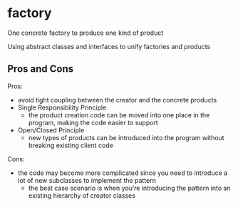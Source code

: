 # factory

One concrete factory to produce one kind of product

Using abstract classes and interfaces to unify factories and products


## Pros and Cons

Pros:

- avoid tight coupling between the creator and the concrete products
- Single Responsibility Principle
  - the product creation code can be moved into one place in the program, making the code easier to support
- Open/Closed Principle
  - new types of products can be introduced into the program without breaking existing client code

Cons:

- the code may become more complicated since you need to introduce a lot of new subclasses to implement the pattern
  - the best case scenario is when you’re introducing the pattern into an existing hierarchy of creator classes

